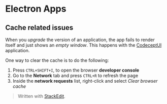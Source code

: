 # Electron Apps

## Cache related issues

When you *upgrade* the version of an application, the app fails to render itself and just shows an *empty window*. This happens with the [CodeceptUI](https://codecept.io/ui/) application.

One way to clear the cache is to do the following:

1. Press `CTRL+SHIFT+I`, to open the browser **developer console**
2. Go to the **Network** tab and press `CTRL+R` to refresh the page
3. Inside the **network requests** list, right-click and select *Clear browser cache*

> Written with [StackEdit](https://stackedit.io/).
<!--stackedit_data:
eyJoaXN0b3J5IjpbLTM2Njc2NDgyMywyMDEwMzMxODQ2XX0=
-->